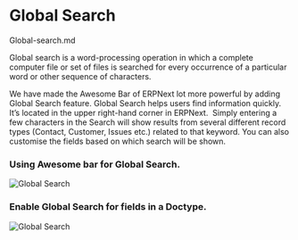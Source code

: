 <!-- add-breadcrumbs -->
# Global Search

Global-search.md


Global search is a word-processing operation in which a complete computer file or set of files is searched for every occurrence of a particular word or other sequence of characters.

We have made the Awesome Bar of ERPNext lot more powerful by adding Global Search feature. 
Global Search helps users find information quickly. It’s located in the upper right-hand corner in ERPNext.  Simply entering a few characters in the Search will show results from several different record types (Contact, Customer, Issues etc.) related to that keyword. You can also customise the fields based on which search will be shown.

### Using Awesome bar for Global Search.

<img alt="Global Search" class="screenshot" src="{{docs_base_url}}/assets/img/articles/Global Search .gif">

### Enable Global Search for fields in a Doctype.

<img alt="Global Search" class="screenshot" src="{{docs_base_url}}/assets/img/articles/Enable Global Search .gif">

